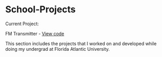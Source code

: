 # School-Projects

Current Project:

FM Transmitter - [View code](https://github.com/Grecopintoanguita/School-Projects/blob/master/FM%20Transmitter/README.MD)

This section includes the projects that I worked on and developed while doing my undergrad at Florida Atlantic University.

